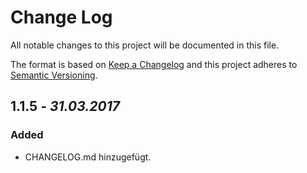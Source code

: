 # Change Log
All notable changes to this project will be documented in this file.

The format is based on [Keep a Changelog](http://keepachangelog.com/)
and this project adheres to [Semantic Versioning](http://semver.org/).

## 1.1.5 _- 31.03.2017_
### Added
- CHANGELOG.md hinzugefügt.
